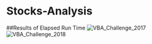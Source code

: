 # Stocks-Analysis
##Results of Elapsed Run Time
![VBA_Challenge_2017](https://user-images.githubusercontent.com/95730183/147715288-e4629db5-0017-456d-bff7-79524689c35f.png)
![VBA_Challenge_2018](https://user-images.githubusercontent.com/95730183/147715293-3bdc81fd-4730-4de4-953f-15d18989c708.png)
